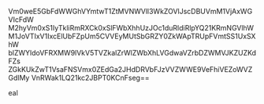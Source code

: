 Vm0weE5GbFdWWGhVYmtwT1ZtMVNWVll3WkZOVlJscDBUVmM1VjAxWGVIcFdW
M2hyVm0xS1IyTkliRmRXCk0xSlFWbXhhUzJOc1duRldiRlpYQ21KRmNGVlhW
M1JoVTIxV1IxcElUbFZpUm5CVVEyMUtSbGRZY0ZkWApTRUpFVmtSS1UxSXhW
blZWYldoVFRXMW9lVkV5TVZkalZrWlZWbXhLVGdwaVZrbDZWMVJKZUZKdFZs
ZGkKUkZwT1VsaFNSVmx0ZEdGa2JHdDRVbFJzVVZWWE9VeFhiVEZoWVZGdlMy
VnRWak1LQ21kc2JBPT0KCnFseg==

eal